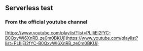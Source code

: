 ## Serverless test

### From the official youtube channel

[https://www.youtube.com/playlist?list=PLIIjEI2fYC-B0QxvWI6XnRB_ze0m0BKUj](https://www.youtube.com/playlist?list=PLIIjEI2fYC-B0QxvWI6XnRB_ze0m0BKUj)
